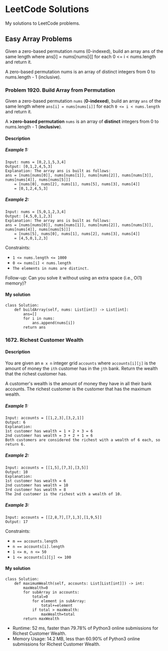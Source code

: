 # LeetCode Solutions
My solutions to LeetCode problems.
## Easy Array Problems


Given a zero-based permutation nums (0-indexed), build an array ans of the same length where ans[i] = nums[nums[i]] for each 0 <= i < nums.length and return it.

A zero-based permutation nums is an array of distinct integers from 0 to nums.length - 1 (inclusive).

### Problem 1920. Build Array from Permutation
Given a zero-based permutation `nums` (<b>0-indexed</b>), build an array `ans` of the same length where `ans[i] = nums[nums[i]]` for each `0 <= i < nums.length` and return it.

A <b>>zero-based permutation</b> `nums` is an array of <b>distinct</b> integers from 0 to nums.length - 1 (<b>inclusive</b>).
#### Description
##### Example 1:
```
Input: nums = [0,2,1,5,3,4]
Output: [0,1,2,4,5,3]
Explanation: The array ans is built as follows: 
ans = [nums[nums[0]], nums[nums[1]], nums[nums[2]], nums[nums[3]], nums[nums[4]], nums[nums[5]]]
    = [nums[0], nums[2], nums[1], nums[5], nums[3], nums[4]]
    = [0,1,2,4,5,3]
```
##### Example 2:
```
Input: nums = [5,0,1,2,3,4]
Output: [4,5,0,1,2,3]
Explanation: The array ans is built as follows:
ans = [nums[nums[0]], nums[nums[1]], nums[nums[2]], nums[nums[3]], nums[nums[4]], nums[nums[5]]]
    = [nums[5], nums[0], nums[1], nums[2], nums[3], nums[4]]
    = [4,5,0,1,2,3]
```

Constraints:

- `1 <= nums.length <= 1000`
- `0 <= nums[i] < nums.length`
- `The elements in nums are distinct.`
 

Follow-up: Can you solve it without using an extra space (i.e., O(1) memory)?
#### My solution
```
class Solution:
    def buildArray(self, nums: List[int]) -> List[int]:
        ans=[]
        for i in nums:
            ans.append(nums[i])
        return ans
```

### 1672. Richest Customer Wealth
#### Description
You are given an `m x n` integer grid `accounts` where `accounts[i][j]` is the amount of money the `i​​​​​​​​​​​th`​​​​ customer has in the `j​​​​​​​​​​​th​​​​` bank. Return the wealth that the richest customer has.

A customer's wealth is the amount of money they have in all their bank accounts. The richest customer is the customer that has the maximum wealth.

##### Example 1:
```
Input: accounts = [[1,2,3],[3,2,1]]
Output: 6
Explanation:
1st customer has wealth = 1 + 2 + 3 = 6
2nd customer has wealth = 3 + 2 + 1 = 6
Both customers are considered the richest with a wealth of 6 each, so return 6.
```
##### Example 2:
```
Input: accounts = [[1,5],[7,3],[3,5]]
Output: 10
Explanation: 
1st customer has wealth = 6
2nd customer has wealth = 10 
3rd customer has wealth = 8
The 2nd customer is the richest with a wealth of 10.
```
##### Example 3:
```
Input: accounts = [[2,8,7],[7,1,3],[1,9,5]]
Output: 17
```

Constraints:


- `m == accounts.length`
- `n == accounts[i].length`
- `1 <= m, n <= 50`
- `1 <= accounts[i][j] <= 100`

#### My solution
```
class Solution:
    def maximumWealth(self, accounts: List[List[int]]) -> int:
        maxWealth=0
        for subArray in accounts:
            total=0
            for element in subArray:
                total+=element
            if total > maxWealth:
                maxWealth=total
        return maxWealth
```
- Runtime: 52 ms, faster than 79.78% of Python3 online submissions for Richest Customer Wealth.
- Memory Usage: 14.2 MB, less than 60.90% of Python3 online submissions for Richest Customer Wealth.
